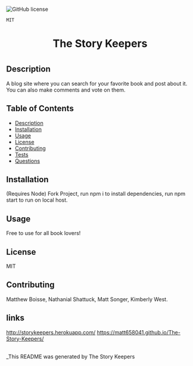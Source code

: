 ![GitHub license](https://img.shields.io/badge/license-MIT-blue.svg)

    MIT


  <h1 align='center'>The Story Keepers <h1/> 


  ## Description
  A blog site where you can search for your favorite book and post about it. You can also make comments and vote on them.

  ## Table of Contents
  - [Description](#description)
  - [Installation](#installation)
  - [Usage](#usage)
  - [License](#license)
  - [Contributing](#contributing)
  - [Tests](#tests)
  - [Questions](#questions)
  
  ## Installation
  (Requires Node) Fork Project, run npm i to install dependencies, run npm start to run on local host.  

  ## Usage
  Free to use for all book lovers!

  ## License
 MIT

  ## Contributing
   Matthew Boisse, Nathanial Shattuck, Matt Songer, Kimberly West.
   
  ## links
  http://storykeepers.herokuapp.com/
  https://matt658041.github.io/The-Story-Keepers/<br/>
  <br/>




  _This README was generated by The Story Keepers
  
